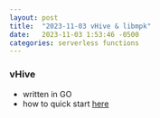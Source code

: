 ```yaml
---
layout: post
title:  "2023-11-03 vHive & libmpk"
date:   2023-11-03 1:53:46 -0500
categories: serverless functions
---
```

### vHive
- written in GO
- how to quick start [here](https://github.com/vhive-serverless/vhive/blob/6a0c478d2c9f/docs/quickstart_guide.md)

